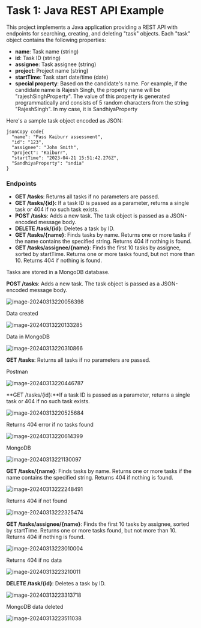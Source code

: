 # Task 1: Java REST API Example

This project implements a Java application providing a REST API with endpoints for searching, creating, and deleting "task" objects. Each "task" object contains the following properties:

- **name**: Task name (string)
- **id**: Task ID (string)
- **assignee**: Task assignee (string)
- **project**: Project name (string)
- **startTime**: Task start date/time (date)
- **special property**: Based on the candidate's name. For example, if the candidate name is Rajesh Singh, the property name will be "rajeshSinghProperty". The value of this property is generated programmatically and consists of 5 random characters from the string "RajeshSingh". In my case, it is SandhiyaProperty

Here's a sample task object encoded as JSON:

```
jsonCopy code{
  "name": "Pass Kaiburr assessment",
  "id": "123",
  "assignee": "John Smith",
  "project": "Kaiburr",
  "startTime": "2023-04-21 15:51:42.276Z",
  "SandhiyaProperty": "sndia"
}
```

### Endpoints

- **GET /tasks**: Returns all tasks if no parameters are passed. 
- **GET /tasks/{id}:** If a task ID is passed as a parameter, returns a single task or 404 if no such task exists.
- **POST /tasks**: Adds a new task. The task object is passed as a JSON-encoded message body.
- **DELETE /task/{id}**: Deletes a task by ID.
- **GET /tasks/{name}**: Finds tasks by name. Returns one or more tasks if the name contains the specified string. Returns 404 if nothing is found.
- **GET /tasks/assignee/{name}**: Finds the first 10 tasks by assignee, sorted by startTime. Returns one or more tasks found, but not more than 10. Returns 404 if nothing is found.

Tasks are stored in a MongoDB database.

**POST /tasks**: Adds a new task. The task object is passed as a JSON-encoded message body.

![image-20240313220056398](C:\Users\Angel\AppData\Roaming\Typora\typora-user-images\image-20240313220056398.png)	

Data created

![image-20240313220133285](C:\Users\Angel\AppData\Roaming\Typora\typora-user-images\image-20240313220133285.png)

Data in MongoDB

![image-20240313220310866](C:\Users\Angel\AppData\Roaming\Typora\typora-user-images\image-20240313220310866.png)

**GET /tasks**: Returns all tasks if no parameters are passed. 

Postman

![image-20240313220446787](C:\Users\Angel\AppData\Roaming\Typora\typora-user-images\image-20240313220446787.png)



**GET /tasks/{id}:**If a task ID is passed as a parameter, returns a single task or 404 if no such task exists.

![image-20240313220525684](C:\Users\Angel\AppData\Roaming\Typora\typora-user-images\image-20240313220525684.png)

Returns 404 error if no tasks found

![image-20240313220614399](C:\Users\Angel\AppData\Roaming\Typora\typora-user-images\image-20240313220614399.png)

MongoDB

![image-20240313221130097](C:\Users\Angel\AppData\Roaming\Typora\typora-user-images\image-20240313221130097.png)

**GET /tasks/{name}**: Finds tasks by name. Returns one or more tasks if the name contains the specified string. Returns 404 if nothing is found.

![image-20240313222248491](C:\Users\Angel\AppData\Roaming\Typora\typora-user-images\image-20240313222248491.png)

Returns 404 if not found

![image-20240313222325474](C:\Users\Angel\AppData\Roaming\Typora\typora-user-images\image-20240313222325474.png)

**GET /tasks/assignee/{name}**: Finds the first 10 tasks by assignee, sorted by startTime. Returns one or more tasks found, but not more than 10. Returns 404 if nothing is found.

![image-20240313223010004](C:\Users\Angel\AppData\Roaming\Typora\typora-user-images\image-20240313223010004.png)

Returns 404 if no data

![image-20240313223210011](C:\Users\Angel\AppData\Roaming\Typora\typora-user-images\image-20240313223210011.png)

**DELETE /task/{id}**: Deletes a task by ID.

![image-20240313223313718](C:\Users\Angel\AppData\Roaming\Typora\typora-user-images\image-20240313223313718.png)

MongoDB data deleted

![image-20240313223511038](C:\Users\Angel\AppData\Roaming\Typora\typora-user-images\image-20240313223511038.png)